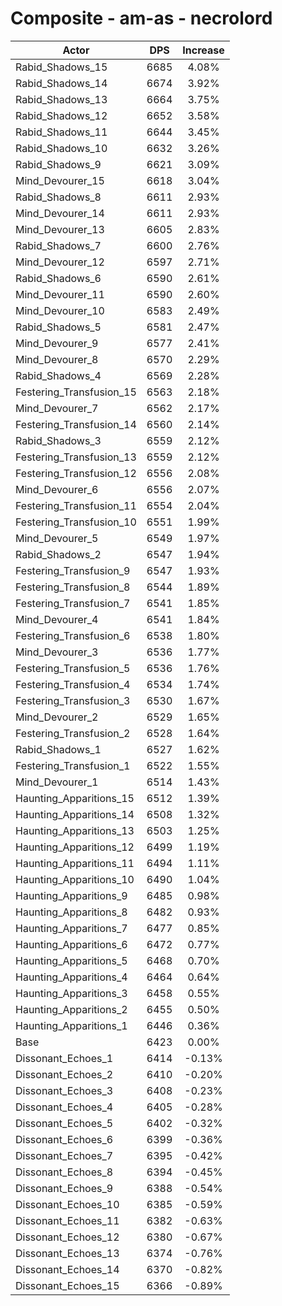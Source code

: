 # Composite - am-as - necrolord
| Actor | DPS | Increase |
|---|:---:|:---:|
|Rabid_Shadows_15|6685|4.08%|
|Rabid_Shadows_14|6674|3.92%|
|Rabid_Shadows_13|6664|3.75%|
|Rabid_Shadows_12|6652|3.58%|
|Rabid_Shadows_11|6644|3.45%|
|Rabid_Shadows_10|6632|3.26%|
|Rabid_Shadows_9|6621|3.09%|
|Mind_Devourer_15|6618|3.04%|
|Rabid_Shadows_8|6611|2.93%|
|Mind_Devourer_14|6611|2.93%|
|Mind_Devourer_13|6605|2.83%|
|Rabid_Shadows_7|6600|2.76%|
|Mind_Devourer_12|6597|2.71%|
|Rabid_Shadows_6|6590|2.61%|
|Mind_Devourer_11|6590|2.60%|
|Mind_Devourer_10|6583|2.49%|
|Rabid_Shadows_5|6581|2.47%|
|Mind_Devourer_9|6577|2.41%|
|Mind_Devourer_8|6570|2.29%|
|Rabid_Shadows_4|6569|2.28%|
|Festering_Transfusion_15|6563|2.18%|
|Mind_Devourer_7|6562|2.17%|
|Festering_Transfusion_14|6560|2.14%|
|Rabid_Shadows_3|6559|2.12%|
|Festering_Transfusion_13|6559|2.12%|
|Festering_Transfusion_12|6556|2.08%|
|Mind_Devourer_6|6556|2.07%|
|Festering_Transfusion_11|6554|2.04%|
|Festering_Transfusion_10|6551|1.99%|
|Mind_Devourer_5|6549|1.97%|
|Rabid_Shadows_2|6547|1.94%|
|Festering_Transfusion_9|6547|1.93%|
|Festering_Transfusion_8|6544|1.89%|
|Festering_Transfusion_7|6541|1.85%|
|Mind_Devourer_4|6541|1.84%|
|Festering_Transfusion_6|6538|1.80%|
|Mind_Devourer_3|6536|1.77%|
|Festering_Transfusion_5|6536|1.76%|
|Festering_Transfusion_4|6534|1.74%|
|Festering_Transfusion_3|6530|1.67%|
|Mind_Devourer_2|6529|1.65%|
|Festering_Transfusion_2|6528|1.64%|
|Rabid_Shadows_1|6527|1.62%|
|Festering_Transfusion_1|6522|1.55%|
|Mind_Devourer_1|6514|1.43%|
|Haunting_Apparitions_15|6512|1.39%|
|Haunting_Apparitions_14|6508|1.32%|
|Haunting_Apparitions_13|6503|1.25%|
|Haunting_Apparitions_12|6499|1.19%|
|Haunting_Apparitions_11|6494|1.11%|
|Haunting_Apparitions_10|6490|1.04%|
|Haunting_Apparitions_9|6485|0.98%|
|Haunting_Apparitions_8|6482|0.93%|
|Haunting_Apparitions_7|6477|0.85%|
|Haunting_Apparitions_6|6472|0.77%|
|Haunting_Apparitions_5|6468|0.70%|
|Haunting_Apparitions_4|6464|0.64%|
|Haunting_Apparitions_3|6458|0.55%|
|Haunting_Apparitions_2|6455|0.50%|
|Haunting_Apparitions_1|6446|0.36%|
|Base|6423|0.00%|
|Dissonant_Echoes_1|6414|-0.13%|
|Dissonant_Echoes_2|6410|-0.20%|
|Dissonant_Echoes_3|6408|-0.23%|
|Dissonant_Echoes_4|6405|-0.28%|
|Dissonant_Echoes_5|6402|-0.32%|
|Dissonant_Echoes_6|6399|-0.36%|
|Dissonant_Echoes_7|6395|-0.42%|
|Dissonant_Echoes_8|6394|-0.45%|
|Dissonant_Echoes_9|6388|-0.54%|
|Dissonant_Echoes_10|6385|-0.59%|
|Dissonant_Echoes_11|6382|-0.63%|
|Dissonant_Echoes_12|6380|-0.67%|
|Dissonant_Echoes_13|6374|-0.76%|
|Dissonant_Echoes_14|6370|-0.82%|
|Dissonant_Echoes_15|6366|-0.89%|
